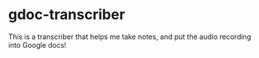 # gdoc-transcriber

This is a transcriber that helps me take notes, and put the audio recording into Google docs!